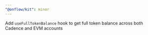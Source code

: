 ```yaml
---
"@onflow/kit": minor
---
```


Add `useFullTokenBalance` hook to get full token balance across both Cadence and EVM accounts